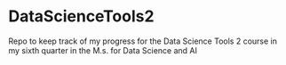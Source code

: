 # DataScienceTools2
Repo to keep track of my progress for the Data Science Tools 2 course in my sixth quarter in the M.s. for Data Science and AI
